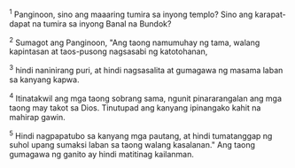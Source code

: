 <sup>1</sup>
Panginoon, sino ang maaaring tumira sa inyong templo? Sino ang karapat-dapat na tumira sa inyong Banal na Bundok? 

<sup>2</sup>
Sumagot ang Panginoon, "Ang taong namumuhay ng tama, walang kapintasan at taos-pusong nagsasabi ng katotohanan, 

<sup>3</sup>
hindi naninirang puri, at hindi nagsasalita at gumagawa ng masama laban sa kanyang kapwa. 

<sup>4</sup>
Itinatakwil ang mga taong sobrang sama, ngunit pinararangalan ang mga taong may takot sa Dios. Tinutupad ang kanyang ipinangako kahit na mahirap gawin. 

<sup>5</sup>
Hindi nagpapatubo sa kanyang mga pautang, at hindi tumatanggap ng suhol upang sumaksi laban sa taong walang kasalanan." Ang taong gumagawa ng ganito ay hindi matitinag kailanman.